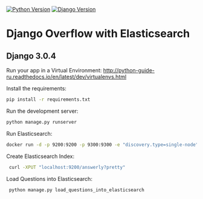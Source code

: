 [![Python Version](https://img.shields.io/badge/python-3.6-brightgreen.svg)](https://python.org)
[![Django Version](https://img.shields.io/badge/django-3.0.4-brightgreen.svg)](https://djangoproject.com)

# Django Overflow with Elasticsearch

## Django 3.0.4

Run your app in a Virtual Environment: http://python-guide-ru.readthedocs.io/en/latest/dev/virtualenvs.html

Install the requirements:

```bash
pip install -r requirements.txt
```

Run the development server:

```bash
python manage.py runserver
```

Run Elasticsearch:

```bash
docker run -d -p 9200:9200 -p 9300:9300 -e "discovery.type=single-node" docker.elastic.co/elasticsearch/elasticsearch:6.0.0
```

Create Elasticsearch Index:

```bash
 curl -XPUT "localhost:9200/answerly?pretty"
```

Load Questions into Elasticsearch:

```bash
 python manage.py load_questions_into_elasticsearch
```